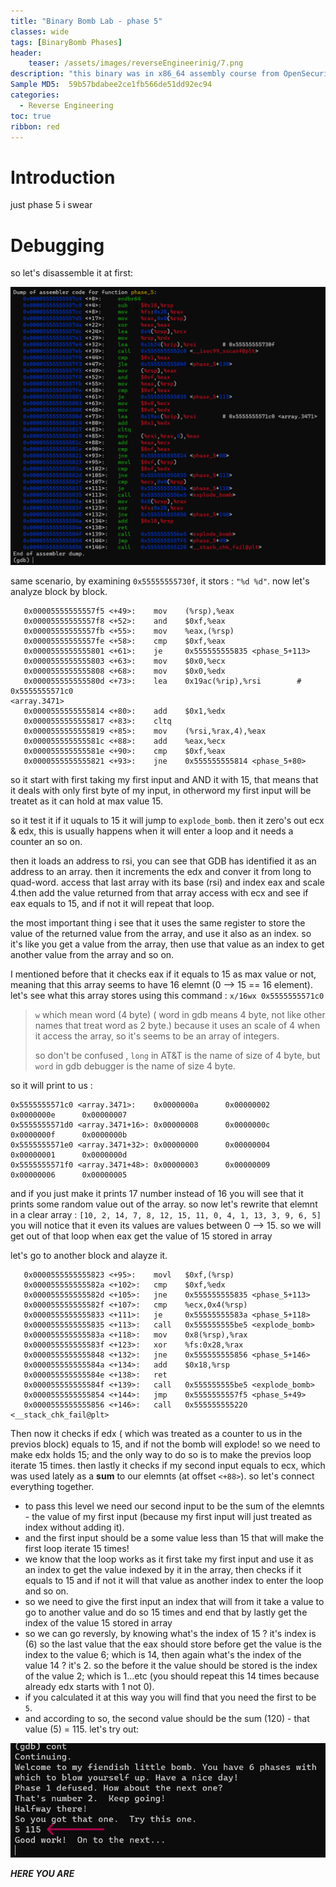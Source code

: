 ```yaml
---
title: "Binary Bomb Lab - phase 5"
classes: wide
tags: [BinaryBomb Phases]
header:
    teaser: /assets/images/reverseEngineerinig/7.png
description: "this binary was in x86_64 assembly course from OpenSecurityTraining2. and consist of 6 phases every one needs a special password to be defused (passed) otherwise it will blown up (not passed)."
Sample MD5:  59b57bdabee2ce1fb566de51dd92ec94
categories:
  - Reverse Engineering
toc: true
ribbon: red
---
```


# Introduction

just phase 5 i swear 

# Debugging

so let's disassemble it at first:

[![1](/assets/images/reverseEngineerinig/phase5/1.png)](/assets/images/reverseEngineerinig/phase5/1.png)

same scenario, by examining ```0x55555555730f```, it stors : ```"%d %d"```. now let's analyze block by block.

```
   0x00005555555557f5 <+49>:    mov    (%rsp),%eax
   0x00005555555557f8 <+52>:    and    $0xf,%eax
   0x00005555555557fb <+55>:    mov    %eax,(%rsp)
   0x00005555555557fe <+58>:    cmp    $0xf,%eax
   0x0000555555555801 <+61>:    je     0x555555555835 <phase_5+113>
   0x0000555555555803 <+63>:    mov    $0x0,%ecx
   0x0000555555555808 <+68>:    mov    $0x0,%edx
   0x000055555555580d <+73>:    lea    0x19ac(%rip),%rsi        # 0x5555555571c0 																	<array.3471>
   0x0000555555555814 <+80>:    add    $0x1,%edx
   0x0000555555555817 <+83>:    cltq
   0x0000555555555819 <+85>:    mov    (%rsi,%rax,4),%eax
   0x000055555555581c <+88>:    add    %eax,%ecx
   0x000055555555581e <+90>:    cmp    $0xf,%eax
   0x0000555555555821 <+93>:    jne    0x555555555814 <phase_5+80>
```

 so it start with first taking my first input and AND it with 15, that means that it deals with only first byte of my input, in otherword my first input will be treatet as it can hold at max value 15.

so it test it if it uquals to 15 it will jump to ```explode_bomb```. then it zero's out ecx & edx, this is usually happens when it will enter a loop and it needs a counter an so on.

then it loads an address to rsi, you can see that GDB has identified it as an address to an array. then it increments the edx and conver it from long to quad-word. access that last array with its base (rsi) and index eax and scale 4.then add the value returned from that array access with ecx and see if eax equals to 15, and if not it will repeat that loop.

the most important thing i see that it uses the same register to store the value of the returned value from the array, and use it also as an index. so it's like you get a value from the array, then use that value as an index to get another value from the array and so on.

I mentioned before that it checks eax if it equals to 15 as max value or not, meaning that this array seems to have 16 elemnt (0 --> 15 == 16 element). let's see what this array stores using this command : ```x/16wx 0x5555555571c0 ``` 

> ```w``` which mean word (4 byte) ( word in gdb means 4 byte, not like other names that treat word as 2 byte.) because it uses an scale of 4 when it access the array, so it's seems to be an array of integers.
>
> so don't be confused , ```long``` in AT&T is the name of size of 4 byte, but ```word``` in gdb debugger is the name of size 4 byte. 

  so it will print to us : 

```
0x5555555571c0 <array.3471>:    0x0000000a      0x00000002      0x0000000e      0x00000007
0x5555555571d0 <array.3471+16>: 0x00000008      0x0000000c      0x0000000f      0x0000000b
0x5555555571e0 <array.3471+32>: 0x00000000      0x00000004      0x00000001      0x0000000d
0x5555555571f0 <array.3471+48>: 0x00000003      0x00000009      0x00000006      0x00000005
```

and if you just make it prints 17 number instead of 16 you will see that it prints some random value out of the array. so now let's rewrite that elemnt in a clear array : ```[10, 2, 14, 7, 8, 12, 15, 11, 0, 4, 1, 13, 3, 9, 6, 5]``` you will notice that it even its values are values between 0 --> 15. so we will get out of that loop when eax get the value of 15 stored in array

let's go to another block and alayze it.

```
   0x0000555555555823 <+95>:    movl   $0xf,(%rsp)
   0x000055555555582a <+102>:   cmp    $0xf,%edx
   0x000055555555582d <+105>:   jne    0x555555555835 <phase_5+113>
   0x000055555555582f <+107>:   cmp    %ecx,0x4(%rsp)
   0x0000555555555833 <+111>:   je     0x55555555583a <phase_5+118>
   0x0000555555555835 <+113>:   call   0x555555555be5 <explode_bomb>
   0x000055555555583a <+118>:   mov    0x8(%rsp),%rax
   0x000055555555583f <+123>:   xor    %fs:0x28,%rax
   0x0000555555555848 <+132>:   jne    0x555555555856 <phase_5+146>
   0x000055555555584a <+134>:   add    $0x18,%rsp
   0x000055555555584e <+138>:   ret
   0x000055555555584f <+139>:   call   0x555555555be5 <explode_bomb>
   0x0000555555555854 <+144>:   jmp    0x5555555557f5 <phase_5+49>
   0x0000555555555856 <+146>:   call   0x555555555220 <__stack_chk_fail@plt>
```

Then now it checks if edx ( which was treated as a counter to us in the previos block) equals to 15, and if not the bomb will explode! so we need to make edx holds 15; and the only way to do so is to make the previos loop iterate 15 times. then lastly it checks if my second input equals to ecx, which was used lately as a **sum** to our elemnts (at offset ```<+88>```). so let's connect everything together.

- to pass this level we need our second input to be the sum of the elemnts - the value of my first input (because my first input will just treated as index without adding it).
- and the first input should be a some value less than 15 that will make the first loop iterate 15 times! 
- we know that the loop works as it first take my first input and use it as an index to get the value indexed by it in the array, then checks if it equals to 15 and if not it will that value as another index to enter the loop and so on.
- so we need to give the first input an index that will from it take a value to go to another value and do so 15 times and end that by lastly get the index of the value 15 stored in array
- so we can go reversly, by knowing what's the index of 15 ? it's index is (6) so the last value that the eax should store before get the value is the index to the value 6; which is 14, then again what's the index of the value 14 ? it's 2. so the before it the value should be stored is the index of the value 2; which is 1...etc (you should repeat this 14 times because already edx starts with 1 not 0).
- if you calculated it at this way you will find that you need the first to be ```5```. 
- and according to so, the second value should be the sum (120) - that value (5) = 115. let's try out:

[![2](/assets/images/reverseEngineerinig/phase5/2.png)](/assets/images/reverseEngineerinig/phase5/2.png)

***HERE YOU ARE***

